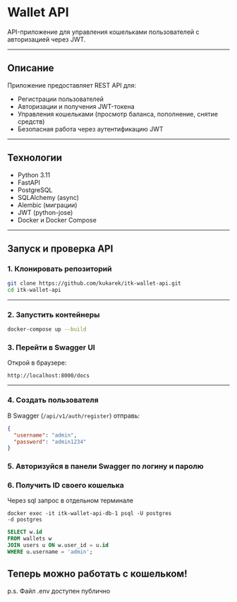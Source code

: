 # Wallet API

API-приложение для управления кошельками пользователей с авторизацией через JWT.

---

## Описание

Приложение предоставляет REST API для:

- Регистрации пользователей  
- Авторизации и получения JWT-токена  
- Управления кошельками (просмотр баланса, пополнение, снятие средств)  
- Безопасная работа через аутентификацию JWT

---

## Технологии

- Python 3.11  
- FastAPI  
- PostgreSQL  
- SQLAlchemy (async)  
- Alembic (миграции)  
- JWT (python-jose)  
- Docker и Docker Compose

---


##  Запуск и проверка API

### 1. Клонировать репозиторий

```bash
git clone https://github.com/kukarek/itk-wallet-api.git
cd itk-wallet-api
```

---

### 2. Запустить контейнеры

```bash
docker-compose up --build
```

### 3. Перейти в Swagger UI

Открой в браузере:

```
http://localhost:8000/docs
```

---

### 4. Создать пользователя

В Swagger (`/api/v1/auth/register`) отправь:

```json
{
  "username": "admin",
  "password": "admin1234"
}
```

### 5. Авторизуйся в панели Swagger по логину и паролю

### 6. Получить ID своего кошелька

Через sql запрос в отдельном терминале

```
docker exec -it itk-wallet-api-db-1 psql -U postgres 
-d postgres
```

``` sql 
SELECT w.id
FROM wallets w
JOIN users u ON w.user_id = u.id
WHERE u.username = 'admin';
```

## Теперь можно работать с кошельком!

p.s. Файл .env доступен публично
